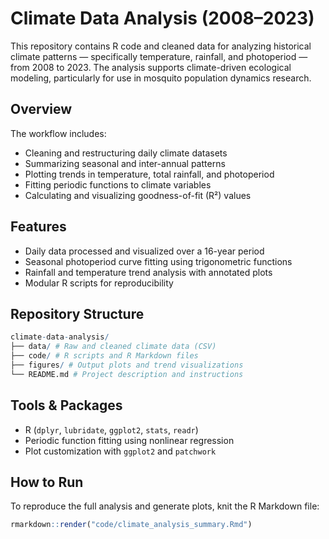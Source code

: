# Climate Data Analysis (2008–2023)

This repository contains R code and cleaned data for analyzing historical climate patterns — specifically temperature, rainfall, and photoperiod — from 2008 to 2023. The analysis supports climate-driven ecological modeling, particularly for use in mosquito population dynamics research.

## Overview

The workflow includes:
- Cleaning and restructuring daily climate datasets
- Summarizing seasonal and inter-annual patterns
- Plotting trends in temperature, total rainfall, and photoperiod
- Fitting periodic functions to climate variables
- Calculating and visualizing goodness-of-fit (R²) values

## Features

- Daily data processed and visualized over a 16-year period
- Seasonal photoperiod curve fitting using trigonometric functions
- Rainfall and temperature trend analysis with annotated plots
- Modular R scripts for reproducibility

## Repository Structure

```r
climate-data-analysis/
├── data/ # Raw and cleaned climate data (CSV)
├── code/ # R scripts and R Markdown files
├── figures/ # Output plots and trend visualizations
└── README.md # Project description and instructions
```


## Tools & Packages

- R (`dplyr`, `lubridate`, `ggplot2`, `stats`, `readr`)
- Periodic function fitting using nonlinear regression
- Plot customization with `ggplot2` and `patchwork`

## How to Run

To reproduce the full analysis and generate plots, knit the R Markdown file:

```r
rmarkdown::render("code/climate_analysis_summary.Rmd")
```